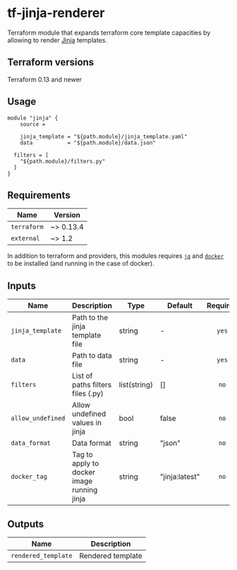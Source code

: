 # tf-jinja-renderer

Terraform module that expands terraform core template capacities by allowing to render [Jinja](https://jinja.palletsprojects.com/en/2.11.x/) templates.

## Terraform versions

Terraform 0.13 and newer

## Usage

```hcl
module "jinja" {
    source =

    jinja_template = "${path.module}/jinja_template.yaml"
    data           = "${path.module}/data.json"

  filters = [
    "${path.module}/filters.py"
  ]
}
```

## Requirements

| Name        | Version   |
| ----------- | --------- |
| `terraform` | ~> 0.13.4 |
| `external`  | ~> 1.2    |

In addition to terraform and providers, this modules requires [`jq`](https://stedolan.github.io/jq/) and [`docker`](https://www.docker.com/) to be installed (and running in the case of docker).

## Inputs

| Name              | Description                                | Type         | Default        | Required |
| ----------------- | ------------------------------------------ | ------------ | -------------- | :------: |
| `jinja_template`  | Path to the jinja template file            | string       | -              |  `yes`   |
| `data`            | Path to data file                          | string       | -              |  `yes`   |
| `filters`         | List of paths filters files (.py)          | list(string) | []             |   `no`   |
| `allow_undefined` | Allow undefined values in jinja            | bool         | false          |   `no`   |
| `data_format`     | Data format                                | string       | "json"         |   `no`   |
| `docker_tag`      | Tag to apply to docker image running jinja | string       | "jinja:latest" |   `no`   |

## Outputs

| Name                | Description       |
| ------------------- | ----------------- |
| `rendered_template` | Rendered template |
